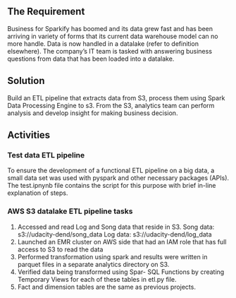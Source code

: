 
## The Requirement
Business for Sparkify has boomed and its  data grew fast and has been arriving  in variety of forms that its current data warehouse model  can no more handle.  Data is now handled in a datalake (refer to definition elsewhere). The company’s IT team is tasked with answering business questions from data that has been loaded into a datalake.
## Solution
Build an ETL pipeline that extracts data from S3, process them using Spark Data Processing Engine to s3. From the S3, analytics team can perform analysis and develop insight for making business decision.

## Activities

### Test data ETL pipeline 
To ensure the development of a functional ETL pipeline on a big data, a small data set was used with pyspark and other necessary packages (APIs). The test.ipnynb file contains the script for this purpose with brief in-line explanation of steps.
### AWS S3 datalake ETL pipeline tasks
1. Accessed  and read Log and Song data that reside in S3. Song data: s3://udacity-dend/song_data Log data: s3://udacity-dend/log_data
2. Launched an EMR cluster on AWS side that had an IAM role that has full access to S3 to read the data
3. Performed transformation using spark and results were written in parquet files in a separate analytics directory on S3.
4. Verified data being transformed using Spar- SQL Functions by creating Temporary Views for each of these tables in etl.py file.
5. Fact and dimension tables are the same as previous projects.
